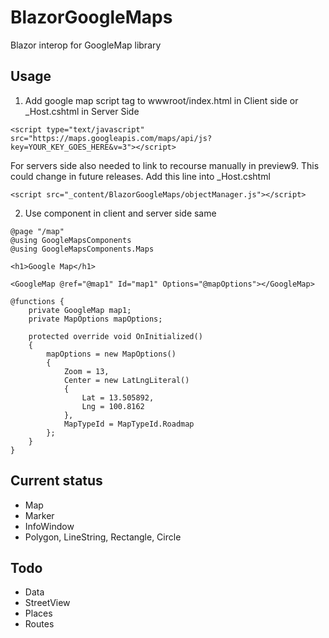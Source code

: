 # BlazorGoogleMaps
Blazor interop for GoogleMap library

## Usage
1. Add google map script tag to wwwroot/index.html in Client side or _Host.cshtml in Server Side
```
<script type="text/javascript" src="https://maps.googleapis.com/maps/api/js?key=YOUR_KEY_GOES_HERE&v=3"></script>
```
For servers side also needed to link to recourse manually in preview9. This could change in future releases. Add this line into _Host.cshtml
```
<script src="_content/BlazorGoogleMaps/objectManager.js"></script>
```

2. Use component in client and server side same
```
@page "/map"
@using GoogleMapsComponents
@using GoogleMapsComponents.Maps

<h1>Google Map</h1>

<GoogleMap @ref="@map1" Id="map1" Options="@mapOptions"></GoogleMap>

@functions {
	private GoogleMap map1;
	private MapOptions mapOptions;	

	protected override void OnInitialized()
	{
		mapOptions = new MapOptions()
		{
			Zoom = 13,
			Center = new LatLngLiteral()
			{
				Lat = 13.505892,
				Lng = 100.8162
			},
			MapTypeId = MapTypeId.Roadmap
		};
	}		
}

```
## Current status
* Map
* Marker
* InfoWindow
* Polygon, LineString, Rectangle, Circle

## Todo
* Data 
* StreetView
* Places
* Routes
